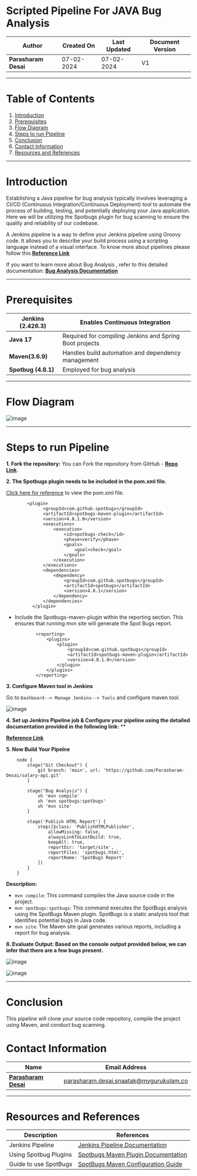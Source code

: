 # Scripted Pipeline For JAVA Bug Analysis


| **Author** | **Created On** | **Last Updated** | **Document Version** |
| ---------- | -------------- | ---------------- | -------------------- |
| **Parasharam Desai** | 07-02-2024 | 07-02-2024 | V1 |

***


# Table of Contents

1. [Introduction](#introduction)
2. [Prerequisites](#prerequisites)
3. [Flow Diagram](#Flow-Diagram)
4. [Steps to run Pipeline](#steps-to-run-pipeline)
5. [Conclusion](#conclusion)
6. [Contact Information](#contact-information)
7. [Resources and References](#resources-and-references)


***
# Introduction
Establishing a Java pipeline for bug analysis typically involves leveraging a CI/CD (Continuous Integration/Continuous Deployment) tool to automate the process of building, testing, and potentially deploying your Java application. Here we will be utilizing the Spotbugs plugin for bug scanning to ensure the quality and reliability of our codebase.

A Jenkins pipeline is a way to define your Jenkins pipeline using Groovy code. It allows you to describe your build process using a scripting language instead of a visual interface.
To know more about pipelines please follow this **[Reference Link](https://github.com/avengers-p7/Documentation/blob/main/Application_CI/Implementation/GenericDoc/jenkinsPipeline.md
)**

If you want to learn more about Bug Analysis , refer to this detailed documentation: **[Bug Analysis Documentation](https://github.com/avengers-p7/Documentation/blob/main/Application_CI/Design/03-%20Java%20CI%20checks/Bug%20Analysis/README.md)**



***
# Prerequisites

| **Jenkins (2.426.3)** | Enables Continuous Integration |
| ---------------- | -------------------- |
| **Java 17** | Required for compiling Jenkins and Spring Boot projects |
| **Maven(3.6.9)** | Handles build automation and dependency management |
| **Spotbug (4.8.1)** | Employed for bug analysis |
***
# Flow Diagram

![image](https://github.com/avengers-p7/Documentation/assets/156056709/406e1a2b-6fc1-4a1a-b385-fa15be608cf9)



***

# Steps to run Pipeline

**1. Fork the repository:** You can Fork the repository from GitHub - [**Repo Link**](https://github.com/Parasharam-Desai/salary-api.git).

**2. The Spotbugs plugin needs to be included in the pom.xml file.**

[Click here for reference](https://github.com/Parasharam-Desai/salary-api/blob/main/pom.xml) to view the pom.xml file.


            <plugin>
                  <groupId>com.github.spotbugs</groupId>
                  <artifactId>spotbugs-maven-plugin</artifactId>
                  <version>4.8.1.0</version>
                  <executions>
                      <execution>
                          <id>spotbugs-check</id>
                          <phase>verify</phase>
                          <goals>
                              <goal>check</goal>
                          </goals>
                      </execution>
                  </executions>
                  <dependencies>
                      <dependency>
                          <groupId>com.github.spotbugs</groupId>
                          <artifactId>spotbugs</artifactId>
                          <version>4.8.1</version>
                      </dependency>
                  </dependencies>
              </plugin>

              
* Include the Spotbugs-maven-plugin within the reporting section. This ensures that running mvn site will generate the Spot Bugs report.

              <reporting>
                  <plugins>
                      <plugin>
                          <groupId>com.github.spotbugs</groupId>
                          <artifactId>spotbugs-maven-plugin</artifactId>
                          <version>4.8.1.0</version>
                      </plugin>
                  </plugins>
              </reporting>
 

**3. Configure Maven tool in Jenkins**

Go to `Dashboard--> Manage Jenkins--> Tools` and configure maven tool.

![image](https://github.com/avengers-p7/Documentation/assets/156056444/d9ff8a0d-900a-4e4b-ac68-34507ef3348b)

**4. Set up Jenkins Pipeline job & Configure your pipeline using the detailed documentation provided in the following link:**
**

**[Reference Link](https://github.com/avengers-p7/Documentation/blob/main/Application_CI/Implementation/GolangCI/CodeCompilation/Scripted%20Pipeline/README.md)**

**5. Now Build Your Pipelne**


        node {
            stage("Git Checkout") {
                git branch: 'main', url: 'https://github.com/Parasharam-Desai/salary-api.git'
            }
            
            stage("Bug Analysis") {
                sh 'mvn compile'
                sh 'mvn spotbugs:spotbugs'
                sh 'mvn site'
            }
            
            stage('Publish HTML Report') {
                step([$class: 'PublishHTMLPublisher', 
                    allowMissing: false,
                    alwaysLinkToLastBuild: true,
                    keepAll: true,
                    reportDir: 'target/site',
                    reportFiles: 'spotbugs.html',
                    reportName: 'SpotBugs Report'
                ])
            }
        }

**Description:**

- `mvn compile`: This command compiles the Java source code in the project.
- `mvn spotbugs:spotbugs`: This command executes the SpotBugs analysis using the SpotBugs Maven plugin. SpotBugs is a static analysis tool that identifies potential bugs in Java code.
- `mvn site`: The Maven site goal generates various reports, including a report for bug analysis.
  


**6. Evaluate Output: Based on the console output provided below, we can infer that there are a few bugs present.**

![image](https://github.com/avengers-p7/Documentation/assets/156056709/c4f512f0-7f9f-48ef-b6d7-d38315107d7c)


![image](https://github.com/avengers-p7/Documentation/assets/156056709/9af79b6e-ba45-47a1-9330-e3f3a52387d4)


***

# Conclusion

This pipeline will clone your source code repository, compile the project using Maven, and conduct bug scanning.


# Contact Information

|    Name                                   | Email Address                    |
|-------------------------------------------|----------------------------------|
| **[Parasharam Desai](https://github.com/Parasharam-Desai)** | parasharam.desai.snaatak@mygurukulam.co |

***
# Resources and References

|       **Description**                                   |           **References**                    |
|---------------------------------------------------------|-----------------------------------------------|
| Jenkins Pipeline     | [Jenkins Pipeline Documentation](https://www.jenkins.io/doc/book/pipeline/) |
| Using Spotbug Plugins                 | [Spotbugs Maven Plugin Documentation](https://spotbugs.readthedocs.io/en/latest/maven.html) |
| Guide to use SpotBugs           | [SpotBugs Maven Configuration Guide](https://github.com/find-sec-bugs/find-sec-bugs/wiki/Maven-configuration) |
